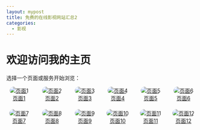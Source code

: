 ```yaml
---
layout: mypost
title: 免费的在线影视网站汇总2
categories:
  - 影视
---
```

# 欢迎访问我的主页

选择一个页面或服务开始浏览：

<style>
  .grid-container {
    display: grid;
    grid-template-columns: repeat(12, 1fr); /* 默认12列布局 */
    gap: 20px;
  }

  .grid-item {
    text-align: center;
  }

  .grid-item img {
    border-radius: 10px;
    max-width: 100%;
    height: auto;
  }

  /* 响应式：屏幕宽度小于 1600px 时，显示 8 列 */
  @media (max-width: 1600px) {
    .grid-container {
      grid-template-columns: repeat(8, 1fr);
    }
  }

  /* 响应式：屏幕宽度小于 1200px 时，显示 6 列 */
  @media (max-width: 1200px) {
    .grid-container {
      grid-template-columns: repeat(6, 1fr);
    }
  }

  /* 响应式：屏幕宽度小于 800px 时，显示 4 列 */
  @media (max-width: 800px) {
    .grid-container {
      grid-template-columns: repeat(4, 1fr);
    }
  }
</style>

<div class="grid-container">

  <div class="grid-item">
    <a href="https://example.com/1">
      <img src="https://via.placeholder.com/150" alt="页面1">
    </a>
    <br>
    <a href="https://example.com/1">页面1</a>
  </div>

  <div class="grid-item">
    <a href="https://example.com/2">
      <img src="https://via.placeholder.com/150" alt="页面2">
    </a>
    <br>
    <a href="https://example.com/2">页面2</a>
  </div>

  <div class="grid-item">
    <a href="https://example.com/3">
      <img src="https://via.placeholder.com/150" alt="页面3">
    </a>
    <br>
    <a href="https://example.com/3">页面3</a>
  </div>

  <div class="grid-item">
    <a href="https://example.com/4">
      <img src="https://via.placeholder.com/150" alt="页面4">
    </a>
    <br>
    <a href="https://example.com/4">页面4</a>
  </div>

  <div class="grid-item">
    <a href="https://example.com/5">
      <img src="https://via.placeholder.com/150" alt="页面5">
    </a>
    <br>
    <a href="https://example.com/5">页面5</a>
  </div>

  <div class="grid-item">
    <a href="https://example.com/6">
      <img src="https://via.placeholder.com/150" alt="页面6">
    </a>
    <br>
    <a href="https://example.com/6">页面6</a>
  </div>

  <div class="grid-item">
    <a href="https://example.com/7">
      <img src="https://via.placeholder.com/150" alt="页面7">
    </a>
    <br>
    <a href="https://example.com/7">页面7</a>
  </div>

  <div class="grid-item">
    <a href="https://example.com/8">
      <img src="https://via.placeholder.com/150" alt="页面8">
    </a>
    <br>
    <a href="https://example.com/8">页面8</a>
  </div>

  <div class="grid-item">
    <a href="https://example.com/9">
      <img src="https://via.placeholder.com/150" alt="页面9">
    </a>
    <br>
    <a href="https://example.com/9">页面9</a>
  </div>

  <div class="grid-item">
    <a href="https://example.com/10">
      <img src="https://via.placeholder.com/150" alt="页面10">
    </a>
    <br>
    <a href="https://example.com/10">页面10</a>
  </div>

  <div class="grid-item">
    <a href="https://example.com/11">
      <img src="https://via.placeholder.com/150" alt="页面11">
    </a>
    <br>
    <a href="https://example.com/11">页面11</a>
  </div>

  <div class="grid-item">
    <a href="https://example.com/12">
      <img src="https://via.placeholder.com/150" alt="页面12">
    </a>
    <br>
    <a href="https://example.com/12">页面12</a>
  </div>

</div>
